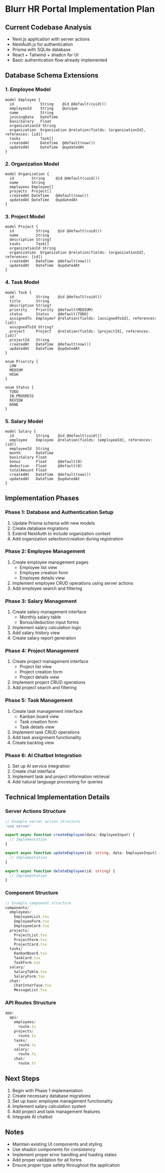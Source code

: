 # Blurr HR Portal Implementation Plan

## Current Codebase Analysis
- Next.js application with server actions
- NextAuth.js for authentication
- Prisma with SQLite database
- React + Tailwind + shadcn for UI
- Basic authentication flow already implemented

## Database Schema Extensions

### 1. Employee Model
```prisma
model Employee {
  id            String    @id @default(cuid())
  employeeId    String    @unique
  name          String
  joiningDate   DateTime
  basicSalary   Float
  organizationId String
  organization  Organization @relation(fields: [organizationId], references: [id])
  tasks         Task[]
  createdAt     DateTime  @default(now())
  updatedAt     DateTime  @updatedAt
}
```

### 2. Organization Model
```prisma
model Organization {
  id        String     @id @default(cuid())
  name      String
  employees Employee[]
  projects  Project[]
  createdAt DateTime   @default(now())
  updatedAt DateTime   @updatedAt
}
```

### 3. Project Model
```prisma
model Project {
  id          String    @id @default(cuid())
  name        String
  description String?
  tasks       Task[]
  organizationId String
  organization  Organization @relation(fields: [organizationId], references: [id])
  createdAt   DateTime  @default(now())
  updatedAt   DateTime  @updatedAt
}
```

### 4. Task Model
```prisma
model Task {
  id          String    @id @default(cuid())
  title       String
  description String?
  priority    Priority  @default(MEDIUM)
  status      Status    @default(TODO)
  assignedTo  Employee? @relation(fields: [assignedToId], references: [id])
  assignedToId String?
  project     Project   @relation(fields: [projectId], references: [id])
  projectId   String
  createdAt   DateTime  @default(now())
  updatedAt   DateTime  @updatedAt
}

enum Priority {
  LOW
  MEDIUM
  HIGH
}

enum Status {
  TODO
  IN_PROGRESS
  REVIEW
  DONE
}
```

### 5. Salary Model
```prisma
model Salary {
  id          String    @id @default(cuid())
  employee    Employee  @relation(fields: [employeeId], references: [id])
  employeeId  String
  month       DateTime
  basicSalary Float
  bonus       Float     @default(0)
  deduction   Float     @default(0)
  totalAmount Float
  createdAt   DateTime  @default(now())
  updatedAt   DateTime  @updatedAt
}
```

## Implementation Phases

### Phase 1: Database and Authentication Setup
1. Update Prisma schema with new models
2. Create database migrations
3. Extend NextAuth to include organization context
4. Add organization selection/creation during registration

### Phase 2: Employee Management
1. Create employee management pages
   - Employee list view
   - Employee creation form
   - Employee details view
2. Implement employee CRUD operations using server actions
3. Add employee search and filtering

### Phase 3: Salary Management
1. Create salary management interface
   - Monthly salary table
   - Bonus/deduction input forms
2. Implement salary calculation logic
3. Add salary history view
4. Create salary report generation

### Phase 4: Project Management
1. Create project management interface
   - Project list view
   - Project creation form
   - Project details view
2. Implement project CRUD operations
3. Add project search and filtering

### Phase 5: Task Management
1. Create task management interface
   - Kanban board view
   - Task creation form
   - Task details view
2. Implement task CRUD operations
3. Add task assignment functionality
4. Create backlog view

### Phase 6: AI Chatbot Integration
1. Set up AI service integration
2. Create chat interface
3. Implement task and project information retrieval
4. Add natural language processing for queries

## Technical Implementation Details

### Server Actions Structure
```typescript
// Example server action structure
'use server'

export async function createEmployee(data: EmployeeInput) {
  // Implementation
}

export async function updateEmployee(id: string, data: EmployeeInput) {
  // Implementation
}

export async function deleteEmployee(id: string) {
  // Implementation
}
```

### Component Structure
```typescript
// Example component structure
components/
  employees/
    EmployeeList.tsx
    EmployeeForm.tsx
    EmployeeCard.tsx
  projects/
    ProjectList.tsx
    ProjectForm.tsx
    ProjectCard.tsx
  tasks/
    KanbanBoard.tsx
    TaskCard.tsx
    TaskForm.tsx
  salary/
    SalaryTable.tsx
    SalaryForm.tsx
  chat/
    ChatInterface.tsx
    MessageList.tsx
```

### API Routes Structure
```typescript
app/
  api/
    employees/
      route.ts
    projects/
      route.ts
    tasks/
      route.ts
    salary/
      route.ts
    chat/
      route.ts
```

## Next Steps
1. Begin with Phase 1 implementation
2. Create necessary database migrations
3. Set up basic employee management functionality
4. Implement salary calculation system
5. Add project and task management features
6. Integrate AI chatbot

## Notes
- Maintain existing UI components and styling
- Use shadcn components for consistency
- Implement proper error handling and loading states
- Add proper validation for all forms
- Ensure proper type safety throughout the application 